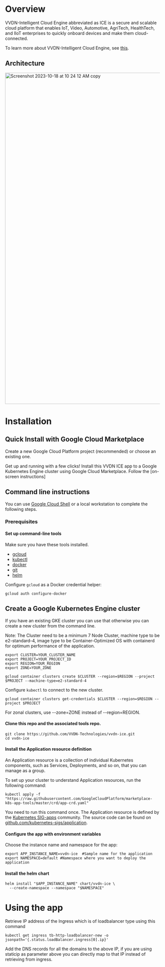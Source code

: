 # Overview
VVDN-Intelligent Cloud Engine abbreviated as ICE is a secure and scalable cloud platform that enables IoT, Video, Automotive, AgriTech, HealthTech, and IIoT enterprises to quickly onboard devices and make them cloud-connected.


To learn more about VVDN-Intelligent Cloud Engine, see [this](https://cloud.vvdntech.com/intelligent-cloud-engine).


## Architecture
<img width="1076" alt="Screenshot 2023-10-18 at 10 24 12 AM copy" src="https://github.com/VVDN-Technologies/vvdn-ice/assets/124333816/2f988250-f74c-45c3-a8e0-b0d28012c2c2">


# Installation
## Quick Install with Google Cloud Marketplace

Create a new Google Cloud Platform project (recommended) or choose an existing one.

Get up and running with a few clicks! Install this VVDN ICE app to a Google Kubernetes Engine cluster using Google Cloud Marketplace. Follow the [on-screen instructions]

## Command line instructions

You can use [Google Cloud Shell](https://cloud.google.com/shell/) or a local
workstation to complete the following steps.

### Prerequisites

#### Set up command-line tools

Make sure you have these tools installed.

- [gcloud](https://cloud.google.com/sdk/gcloud/)
- [kubectl](https://kubernetes.io/docs/reference/kubectl/overview/)
- [docker](https://docs.docker.com/install/)
- [git](https://git-scm.com/book/en/v2/Getting-Started-Installing-Git)
- [helm](https://helm.sh/)

Configure `gcloud` as a Docker credential helper:

```shell
gcloud auth configure-docker
```

## Create a Google Kubernetes Engine cluster

If you have an existing GKE cluster you can use that otherwise you can create a new cluster from the command line.

Note: The Cluster need to be a minimum 7 Node Cluster, machine type to be e2-standard-4, image type to be Container-Optimized OS with containerd for optimum performance of the application.

```shell
export CLUSTER=YOUR_CLUSTER_NAME
export PROJECT=YOUR_PROJECT_ID
export REGION=YOUR_REGION
export ZONE=YOUR_ZONE

gcloud container clusters create $CLUSTER --region=$REGION --project $PROJECT --machine-type=e2-standard-4
```

Configure `kubectl` to connect to the new cluster.

```shell
gcloud container clusters get-credentials $CLUSTER --region=$REGION --project $PROJECT
```

For zonal clusters, use --zone=ZONE instead of --region=REGION.

#### Clone this repo and the associated tools repo.

```shell
git clone https://github.com/VVDN-Technologies/vvdn-ice.git
cd vvdn-ice
```

#### Install the Application resource definition

An Application resource is a collection of individual Kubernetes components,
such as Services, Deployments, and so on, that you can manage as a group.

To set up your cluster to understand Application resources, run the following
command:

```shell
kubectl apply -f "https://raw.githubusercontent.com/GoogleCloudPlatform/marketplace-k8s-app-tools/master/crd/app-crd.yaml"
```

You need to run this command once.
The Application resource is defined by the
[Kubernetes SIG-apps](https://github.com/kubernetes/community/tree/master/sig-apps)
community. The source code can be found on
[github.com/kubernetes-sigs/application](https://github.com/kubernetes-sigs/application).

#### Configure the app with environment variables

Choose the instance name and namespace for the app:

```shell
export APP_INSTANCE_NAME=vvdn-ice  #Sample name for the application
export NAMESPACE=default #Namespace where you want to deploy the application
```

#### Install the helm chart

```shell
helm install "$APP_INSTANCE_NAME" chart/vvdn-ice \
  --create-namespace --namespace "$NAMESPACE"
```

# Using the app

Retrieve IP address of the Ingress which is of loadbalancer type using this command

```shell
kubectl get ingress tb-http-loadbalancer-new -o jsonpath='{.status.loadBalancer.ingress[0].ip}'
```

Add the DNS records for all the domains to the above IP, if you are using staticip as parameter above you can directly map to that IP instead of retrieving from ingress.






